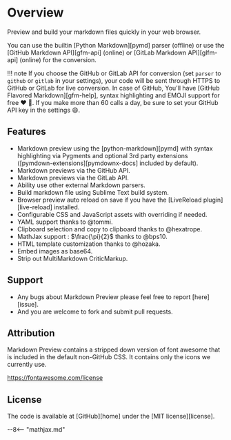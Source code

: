 # Overview

Preview and build your markdown files quickly in your web browser.

You can use the builtin [Python Markdown][pymd] parser (offline) or use the [GitHub Markdown API][gfm-api] (online) or
[GitLab Markdown API][glfm-api] (online) for the conversion.

!!! note
    If you choose the GitHub or GitLab API for conversion (set `parser` to `github` or `gitlab` in your settings), your
    code will be sent through HTTPS to GitHub or GitLab for live conversion. In case of GitHub, You'll have [GitHub
    Flavored Markdown][gfm-help], syntax highlighting and EMOJI support for free :heart: :gift:. If you make more than
    60 calls a day, be sure to set your GitHub API key in the settings :smile:.

## Features

- Markdown preview using the [python-markdown][pymd] with syntax highlighting via Pygments and optional 3rd party
  extensions ([pymdown-extensions][pymdownx-docs] included by default).
- Markdown previews via the GitHub API.
- Markdown previews via the GitLab API.
- Ability use other external Markdown parsers.
- Build markdown file using Sublime Text build system.
- Browser preview auto reload on save if you have the [LiveReload plugin][live-reload] installed.
- Configurable CSS and JavaScript assets with overriding if needed.
- YAML support thanks to @tommi.
- Clipboard selection and copy to clipboard thanks to @hexatrope.
- MathJax support : $\frac{\pi}{2}$ thanks to @bps10.
- HTML template customization thanks to @hozaka.
- Embed images as base64.
- Strip out MultiMarkdown CriticMarkup.

## Support

- Any bugs about Markdown Preview please feel free to report [here][issue].
- And you are welcome to fork and submit pull requests.

## Attribution

Markdown Preview contains a stripped down version of font awesome that is included in the default non-GitHub CSS.  It
contains only the icons we currently use.

https://fontawesome.com/license

## License

The code is available at [GitHub][home] under the [MIT license][license].

--8<-- "mathjax.md"
